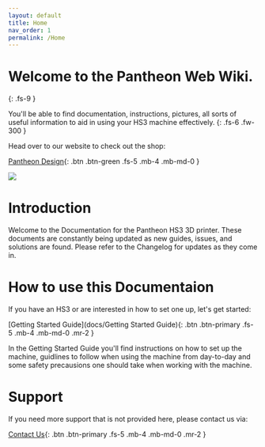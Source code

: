 ```yaml
---
layout: default
title: Home
nav_order: 1
permalink: /Home
---
```


# Welcome to the Pantheon Web Wiki.
{: .fs-9 }

You'll be able to find documentation, instructions, pictures, all sorts of useful information to aid in using your HS3 machine effectively.
{: .fs-6 .fw-300 }

Head over to our website to check out the shop:

[Pantheon Design](https://www.pantheondesign.com/){: .btn .btn-green .fs-5 .mb-4 .mb-md-0 }

![](assets/images/Printer.png)

# Introduction
Welcome to the Documentation for the Pantheon HS3 3D printer. These documents are constantly being updated as new guides, issues, and solutions are found. Please refer to the Changelog for updates as they come in.

# How to use this Documentaion
If you have an HS3 or are interested in how to set one up, let's get started:

[Getting Started Guide](docs/Getting Started Guide){: .btn .btn-primary .fs-5 .mb-4 .mb-md-0 .mr-2 }

In the Getting Started Guide you'll find instructions on how to set up the machine, guidlines to follow when using the machine from day-to-day and some safety precausions one should take when working with the machine.

# Support
If you need more support that is not provided here, please contact us via:

[Contact Us](https://www.pantheondesign.com/about-us){: .btn .btn-primary .fs-5 .mb-4 .mb-md-0 .mr-2 }